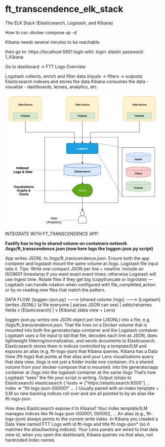 # ft_transcendence_elk_stack

The ELK Stack (Elasticsearch, Logstash, and Kibana)

How to run:
docker compose up -d

Kibana needs several minutes to be reachable.

then go to: https://localhost:5601
login wiht:
login: elastic
password: 1_Kibana

Go to dashboard -> FTT Logs Overview

Logstash collects, enrich and filter data (inputs -> filters -> outputs)
Elasticsearch indexes and stores the data
Kibana consumes the data - visualize - dashboards, lenses, analytics, etc.

![Alt text](technolush-elk-stack.png)

INTEGRATE WITH FT_TRANSCENDENCE APP:

<b>Fastify has to log to shared volume on containers network /logs/ft_transcendence.json (now here logs the loggen-json.py script)</b>

App writes JSONL to /logs/ft_transcendence.json.
Ensure both the app container and logstash mount the same volume at /logs.
Logstash file input tails it.
Tips:
Write one compact JSON per line + newline.
Include an ISO8601 timestamp if you want exact event times; otherwise Logstash will use ingest time.
Rotate files if they get big (copytruncate or logrotate) — Logstash can handle rotation when configured with file_completed_action or by re-reading new files that match the pattern.



DATA FLOW:
[loggen-json.py]  --->  [shared volume /logs]  --->  [Logstash]
 (writes JSONL)           (a file everyone            |  parses JSON
                           can see)                   |  adds/renames fields
                                                     v
                                                  [Elasticsearch]
                                                     |
                                                     v
                                                   [Kibana]
                                            (data view + Lens)


loggen-json.py writes one JSON object per line (JSONL) into a file, e.g. /logs/ft_transcendence.json.
That file lives on a Docker volume that is mounted into both the generator/app container and the Logstash container.
Logstash uses a file input to tail that file, decodes each line as JSON, does lightweight filtering/normalization, and sends documents to Elasticsearch.
Elasticsearch stores them in indices controlled by a template/ILM and exposes an alias (e.g. ftt-logs-json) that Kibana queries.
Kibana has a Data View (ftt-logs) that points at that alias and your Lens visualizations query that data view.
/logs is not just a folder inside one container; it’s a shared volume from your docker-compose that is mounted:
into the generator/app container at /logs
into the logstash container at the same /logs
That’s how Logstash “sees” the file your script is writing.
Output (ships to Elasticsearch)
elasticsearch { hosts => ["https://elasticsearch:9200"] … index => "ftt-logs-json-000001" ... }
Usually paired with an index template + ILM so new backing indices roll over and are all pointed to by an alias like ftt-logs-json.

How does Elasticsearch expose it to Kibana?
Your index template/ILM manages indices like ftt-logs-json-000001, 000002, …
An alias (e.g., ftt-logs-json) always points to the current write index.
In Kibana you created a Data View named FTT Logs with id ftt-logs and title ftt-logs-json* (so it matches the alias/backing indices).
Your Lens panels are wired to that data view id; when you open the dashboard, Kibana queries via that alias, not hardcoded index names.
